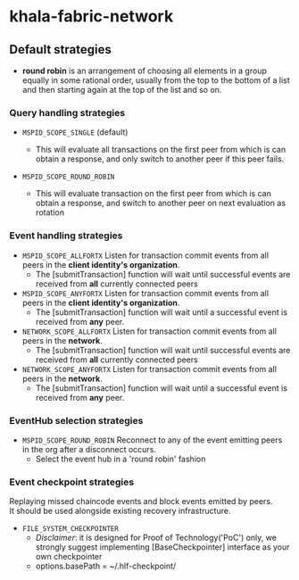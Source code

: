 # khala-fabric-network


## Default strategies
- **round robin** is an arrangement of choosing all elements in a group equally in some rational order, usually from the top to the bottom of a list and then starting again at the top of the list and so on.

### Query handling strategies

- `MSPID_SCOPE_SINGLE` (default) 
    - This will evaluate all transactions on the first peer from which is can obtain a response, and only switch to another peer if this
peer fails.

- `MSPID_SCOPE_ROUND_ROBIN`
    - This will evaluate transaction on the first peer from which is can obtain a response, and switch to another peer on next evaluation as rotation

### Event handling strategies

- `MSPID_SCOPE_ALLFORTX` Listen for transaction commit events from all peers in the **client identity's organization**.
    - The [submitTransaction] function will wait until successful events are received from **all** currently connected peers
- `MSPID_SCOPE_ANYFORTX` Listen for transaction commit events from all peers in the **client identity's organization**.
    - The [submitTransaction] function will wait until a successful event is received from **any** peer.
- `NETWORK_SCOPE_ALLFORTX` Listen for transaction commit events from all peers in the **network**.
    - The [submitTransaction] function will wait until successful events are received from **all** currently connected peers
- `NETWORK_SCOPE_ANYFORTX` Listen for transaction commit events from all peers in the **network**.
    - The [submitTransaction] function will wait until a successful event is received from **any** peer.

### EventHub selection strategies 

- `MSPID_SCOPE_ROUND_ROBIN` Reconnect to any of the event emitting peers in the org after a disconnect occurs. 
    - Select the event hub in a 'round robin' fashion
    
### Event checkpoint strategies
    
Replaying missed chaincode events and block events emitted by peers.    
It should be used alongside existing recovery infrastructure.

- `FILE_SYSTEM_CHECKPOINTER`
    - *Disclaimer*: it is designed for Proof of Technology('PoC') only, we strongly suggest implementing [BaseCheckpointer] interface as your own checkpointer 
    - options.basePath = ~/.hlf-checkpoint/